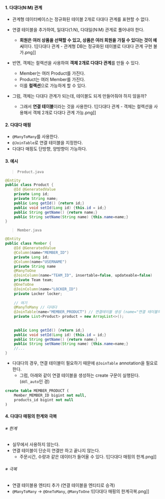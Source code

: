 
#### 1. 다대다(N:M) 관계

- 관계형 데이터베이스는 정규화된 테이블 2개로 다대다 관계를 표현할 수 없다.
- 연결 테이블을 추가하여, 일대다(1:N), 다대일(N:M) 관계로 풀어내야 한다.
	- **회원은 여러 상품을 선택할 수 있고, 상품은 여러 회원을 가질 수 있다는 것이 예시**이다.
![[다대다 관계 - 관계형 DB는 정규화된 테이블로 다대다 관계 구현 불가.png]]

- 반면, 객체는 컬렉션을 사용하여 **객체 2개로 다대다 관계**를 만들 수 있다.
	- Member는 여러 Product를 가진다.
	- Product는 여러 Member를 가진다.
	- 이를 **컬렉션**으로 가능하게 할 수 있다.

- 그럼, 객체는 다대다 관계가 되는데, 테이블도 되게 만들어줘야 하지 않을까?
	- 그래서 **연결 테이블**이라는 것을 사용한다.
![[다대다 관계 - 객체는 컬렉션을 사용해서 객체 2개로 다대다 관계 가능.png]]


#### 2. 다대다 매핑

- `@ManyToMany`를 사용한다.
- `@JoinTable`로 연결 테이블을 지정한다.
- 다대다 매핑도 단방향, 양방향이 가능하다.


#### 3. 예시

> `Product.java`
```java
@Entity
public class Product {
	@Id @GeneratedValue
	private Long id;
	private String name;
	public Long getId() {return id;}
	public void setId(Long id) {this.id = id;}
	public String getName() {return name;}
	public String setName(String name) {this.name=name;}
}
```

> `Member.java`
```java
@Entity
public class Member {
	@Id @GeneratedValue
	@Column(name="MEMBER_ID")
	private Long id;
	@Column(name="USERNAME")
	private String name
	@ManyToOne
	@JoinColumn(name="TEAM_ID", insertable=false, updateable=false)
	private Team team;
	@OneToOne
	@JoinColumn(name="LOCKER_ID")
	private Locker locker;
	
	// 여기
	@ManyToMany // 다대다
	@JoinTable(name="MEMBER_PRODUCT") // 연결테이블 생성 (name="연결 테이블의 이름")
	private List<Product> product = new ArrayList<>(); 
	
	
	public Long getId() {return id;}
	public void setId(Long id) {this.id = id;}
	public String getName() {return name;}
	public String setName(String name) {this.name=name;}
	//...
}
```

- 다대다의 경우, 연결 테이블이 필요하기 때문에 `@JoinTable` annotation을 필요로 한다.
	- 그럼, 아래와 같이 연결 테이블을 생성하는 create 구문이 실행된다. (`ddl_auto`인 경)
```sql
create table MEMBER_PRODUCT (
	Member_MEMBER_ID bigint not null,
	products_id bigint not null
)
```
#### 4. 다대다 매핑의 한계와 극복

###### ※ 한계
- 실무에서 사용하지 않는다.
- 연결 테이블이 단순히 연결만 하고 끝나지 않는다.
	- 주문시간, 수량과 같은 데이터가 들어올 수 있다.
![[다대다 매핑의 한계.png]]

###### ※ 극복
- 연결 테이블용 엔티티 추가 (연결 테이블을 엔티티로 승격)
- `@ManyToMany` -> `@OneToMany`, `@ManyToOne`
![[다대다 매핑의 한계극복.png]]